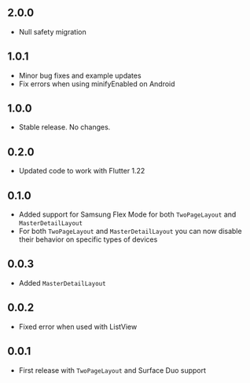 ## 2.0.0

* Null safety migration

## 1.0.1

* Minor bug fixes and example updates
* Fix errors when using minifyEnabled on Android

## 1.0.0

* Stable release. No changes.

## 0.2.0

* Updated code to work with Flutter 1.22

## 0.1.0

* Added support for Samsung Flex Mode for both `TwoPageLayout` and `MasterDetailLayout`
* For both `TwoPageLayout` and `MasterDetailLayout` you can now disable their behavior on specific types of devices

## 0.0.3

* Added `MasterDetailLayout`

## 0.0.2

* Fixed error when used with ListView

## 0.0.1

* First release with `TwoPageLayout` and Surface Duo support
